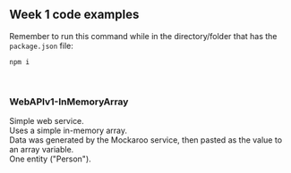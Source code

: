## Week 1 code examples

Remember to run this command while in the directory/folder that has the `package.json` file:

```
npm i
```

<br>

### WebAPIv1-InMemoryArray

Simple web service.  
Uses a simple in-memory array.  
Data was generated by the Mockaroo service, then pasted as the value to an array variable.  
One entity ("Person").  

<br>
